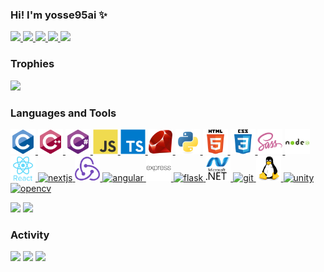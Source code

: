 ### Hi! I'm yosse95ai ✨
<!-- ステータス -->
<p align="left">
  <a href="http://qiita.com/RoaaaA">
    <img height="20p" src="https://qiita-badge.apiapi.app/s/RoaaaA/posts.svg"/>
  </a>
  <a href="http://qiita.com/RoaaaA">
    <img height="20" src="https://qiita-badge.apiapi.app/s/RoaaaA/contributions.svg" />
  </a>
  <a href="http://qiita.com/RoaaaA">
    <img height="20" src="https://qiita-badge.apiapi.app/s/RoaaaA/followers.svg"/>
  </a>
  <a href="https://github.com/yosse95ai">
    <img height="20" src="https://img.shields.io/github/followers/yosse95ai?label=follow&logo=github&style=flat" />
  </a>  
  <a href="http://twitter.com/yosse95ai">
    <img height="20" src="https://img.shields.io/twitter/follow/yosse95ai?label=Twitter&logo=twitter&style=flat" />
  </a>
</p>

### Trophies
<p align="left">
  <img src="https://github-profile-trophy.vercel.app/?username=yosse95ai&theme=discord&rank=-C,-?">
</P>


### Languages and Tools
<!-- 言語バッチ -->
<p align="left">  
<!-- language -->
  <!-- C --><a href="https://www.cprogramming.com/" target="_blank" rel="noreferrer"> <img src="https://raw.githubusercontent.com/devicons/devicon/master/icons/c/c-original.svg" alt="c" width="40" height="40"/> </a>
  <!-- C++ --><a href="https://www.w3schools.com/cpp/" target="_blank" rel="noreferrer"> <img src="https://raw.githubusercontent.com/devicons/devicon/master/icons/cplusplus/cplusplus-original.svg" alt="cplusplus" width="40" height="40"/> </a>
  <!-- C# --><a href="https://www.w3schools.com/cs/" target="_blank" rel="noreferrer"> <img src="https://raw.githubusercontent.com/devicons/devicon/master/icons/csharp/csharp-original.svg" alt="csharp" width="40" height="40"/> </a> 
  <!-- JS --><a href="https://developer.mozilla.org/en-US/docs/Web/JavaScript" target="_blank" rel="noreferrer"> <img src="https://raw.githubusercontent.com/devicons/devicon/master/icons/javascript/javascript-original.svg" alt="javascript" width="40" height="40"/> </a>
  <!-- TS --><a href="https://www.typescriptlang.org/" target="_blank" rel="noreferrer"> <img src="https://raw.githubusercontent.com/devicons/devicon/master/icons/typescript/typescript-original.svg" alt="typescript" width="40" height="40"/> </a>
  <!-- Ruby --><a href="https://www.ruby-lang.org/en/" target="_blank" rel="noreferrer"> <img src="https://raw.githubusercontent.com/devicons/devicon/master/icons/ruby/ruby-original.svg" alt="ruby" width="40" height="40"/> </a>
  <!-- Python --><a href="https://www.python.org" target="_blank" rel="noreferrer"> <img src="https://raw.githubusercontent.com/devicons/devicon/master/icons/python/python-original.svg" alt="python" width="40" height="40"/> </a>
  <!-- HTML --><a href="https://www.w3.org/html/" target="_blank" rel="noreferrer"> <img src="https://raw.githubusercontent.com/devicons/devicon/master/icons/html5/html5-original-wordmark.svg" alt="html5" width="40" height="40"/> </a>
  <!-- CSS --><a href="https://www.w3schools.com/css/" target="_blank" rel="noreferrer"> <img src="https://raw.githubusercontent.com/devicons/devicon/master/icons/css3/css3-original-wordmark.svg" alt="css3" width="40" height="40"/> </a>
  <!-- SASS --><a href="https://sass-lang.com" target="_blank" rel="noreferrer"> <img src="https://raw.githubusercontent.com/devicons/devicon/master/icons/sass/sass-original.svg" alt="sass" width="40" height="40"/> </a>
  <!-- nodejs --><a href="https://nodejs.org" target="_blank" rel="noreferrer"> <img src="https://raw.githubusercontent.com/devicons/devicon/master/icons/nodejs/nodejs-original-wordmark.svg" alt="nodejs" width="40" height="40"/> </a>
  <!-- React --><a href="https://reactjs.org/" target="_blank" rel="noreferrer"> <img src="https://raw.githubusercontent.com/devicons/devicon/master/icons/react/react-original-wordmark.svg" alt="react" width="40" height="40"/> </a>
  <!-- NEXT.js --><a href="https://nextjs.org/" target="_blank" rel="noreferrer"> <img src="https://cdn.worldvectorlogo.com/logos/nextjs-2.svg" alt="nextjs" width="40" height="40"/> </a> 
  <!-- Redux --><a href="https://redux.js.org" target="_blank" rel="noreferrer"> <img src="https://raw.githubusercontent.com/devicons/devicon/master/icons/redux/redux-original.svg" alt="redux" width="40" height="40"/> </a>
  <!-- Angular --><a href="https://angular.io" target="_blank" rel="noreferrer"> <img src="https://angular.io/assets/images/logos/angular/angular.svg" alt="angular" width="40" height="40"/> </a>
  <!-- express --><a href="https://expressjs.com" target="_blank" rel="noreferrer"> <img src="https://raw.githubusercontent.com/devicons/devicon/master/icons/express/express-original-wordmark.svg" alt="express" width="40" height="40"/> </a>
  <!-- Flask --><a href="https://flask.palletsprojects.com/" target="_blank" rel="noreferrer"> <img src="https://www.vectorlogo.zone/logos/pocoo_flask/pocoo_flask-icon.svg" alt="flask" width="40" height="40"/> </a>
  <!-- .NET --><a href="https://dotnet.microsoft.com/" target="_blank" rel="noreferrer"> <img src="https://raw.githubusercontent.com/devicons/devicon/master/icons/dot-net/dot-net-original-wordmark.svg" alt="dotnet" width="40" height="40"/> </a>
  <!-- GIt --><a href="https://git-scm.com/" target="_blank" rel="noreferrer"> <img src="https://www.vectorlogo.zone/logos/git-scm/git-scm-icon.svg" alt="git" width="40" height="40"/> </a>
  <!-- Linux --><a href="https://www.linux.org/" target="_blank" rel="noreferrer"> <img src="https://raw.githubusercontent.com/devicons/devicon/master/icons/linux/linux-original.svg" alt="linux" width="40" height="40"/> </a>
  <!-- Unity --><a href="https://unity.com/" target="_blank" rel="noreferrer"> <img src="https://www.vectorlogo.zone/logos/unity3d/unity3d-icon.svg" alt="unity" width="40" height="40"/> </a> 
  <!-- OpenCV --><a href="https://opencv.org/" target="_blank" rel="noreferrer"> <img src="https://www.vectorlogo.zone/logos/opencv/opencv-icon.svg" alt="opencv" width="40" height="40"/> </a>
</p>
<!-- ステータスカード -->
<p align="left">
  <img src="http://github-profile-summary-cards.vercel.app/api/cards/repos-per-language?username=yosse95ai&theme=dracula" />
  <img src="http://github-profile-summary-cards.vercel.app/api/cards/most-commit-language?username=yosse95ai&theme=dracula" />
</p>

### Activity
<p align="left">
  <img src="http://github-profile-summary-cards.vercel.app/api/cards/profile-details?username=yosse95ai&theme=dracula" />
  <img src="http://github-profile-summary-cards.vercel.app/api/cards/stats?username=yosse95ai&theme=dracula" />
  <img src="http://github-profile-summary-cards.vercel.app/api/cards/productive-time?username=yosse95ai&theme=dracula&utcOffset=8" />
</p>
